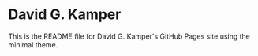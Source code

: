 # David G. Kamper

This is the README file for David G. Kamper's GitHub Pages site using the minimal theme.